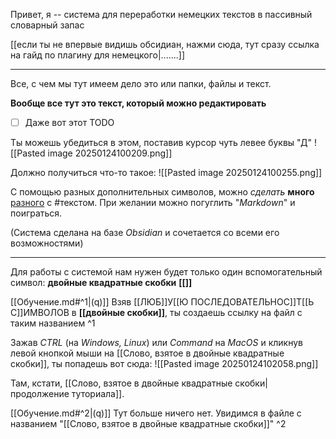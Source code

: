 Привет, я -- система для переработки немецких текстов в пассивный словарный запас

[[если ты не впервые видишь обсидиан, нажми сюда, тут сразу ссылка на гайд по плагину для немецкого|.......]] 

---
Все, с чем мы тут имеем дело это или папки, файлы и текст. 
   

**Вообще все тут это текст, который можно редактировать**
- [ ] Даже вот этот TODO

Ты можешь убедиться в этом, поставив курсор чуть левее буквы "Д"  ![[Pasted image 20250124100209.png]]

Должно получиться что-то такое:
![[Pasted image 20250124100255.png]]

С помощью разных дополнительных символов, можно *сделать* **много** [разного](https://www.youtube.com/watch?v=dQw4w9WgXcQ) c #текстом. При желании можно погуглить "*Markdown*" и поиграться.

(Система сделана на базе *Obsidian* и сочетается со всеми его возможностями)

---
Для работы с системой нам нужен будет только один вспомогательный символ: **двойные квадратные скобки** **\[\[]]**

[[Обучение.md#^1|(q)]] Взяв [[ЛЮБ]]У[[Ю ПОСЛЕДОВАТЕЛЬНОС]]Т[[Ь С]]ИМВОЛОВ  в **\[\[двойные скобки]]**,
ты создаешь ссылку на файл с таким названием ^1

Зажав *CTRL* (на *Windows, Linux*) или *Command* на *MacOS* и кликнув левой кнопкой мыши на [[Слово, взятое в двойные квадратные скобки]], ты попадешь вот сюда:
![[Pasted image 20250124102058.png]]

Там, кстати, [[Слово, взятое в двойные квадратные скобки|продолжение туториала]]. 

[[Обучение.md#^2|(q)]] Тут больше ничего нет. Увидимся в файле с названием "[[Слово, взятое в двойные квадратные скобки]]" ^2

